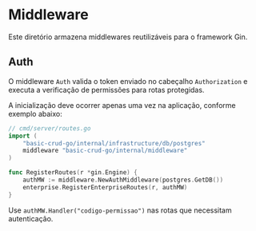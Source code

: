 # Middleware

Este diretório armazena middlewares reutilizáveis para o framework Gin.

## Auth

O middleware `Auth` valida o token enviado no cabeçalho `Authorization` e executa a verificação de permissões para rotas protegidas.

A inicialização deve ocorrer apenas uma vez na aplicação, conforme exemplo abaixo:

```go
// cmd/server/routes.go
import (
    "basic-crud-go/internal/infrastructure/db/postgres"
    middleware "basic-crud-go/internal/middleware"
)

func RegisterRoutes(r *gin.Engine) {
    authMW := middleware.NewAuthMiddleware(postgres.GetDB())
    enterprise.RegisterEnterpriseRoutes(r, authMW)
}
```

Use `authMW.Handler("codigo-permissao")` nas rotas que necessitam autenticação.
